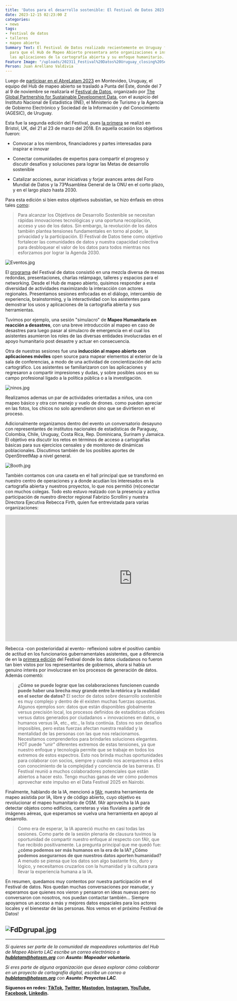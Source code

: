 ```yaml
---
title: 'Datos para el desarrollo sostenible: El Festival de Datos 2023'
date: 2023-12-15 02:23:00 Z
categories:
- news
tags:
- Festival de datos
- talleres
- mapeo abierto
Summary Text: El Festival de Datos realizado recientemente en Uruguay fue la oportunidad
  para que el Hub de Mapeo Abierto presentara ante organizaciones e instituciones
  las aplicaciones de la cartografía abierta y su enfoque humanitario.
Feature Image: "/uploads/202311_Festival%20Datos%20Uruguay_closing%20Session%20Rebecca%20Firth%2003.jpg"
Person: Juan Arellano Valdivia
---
```


Luego de [participar en el AbreLatam 2023](https://www.hotosm.org/updates/abrelatam-2023/) en Montevideo, Uruguay, el equipo del Hub de mapeo abierto se trasladó a Punta del Este, donde del 7 al 9 de noviembre se realizaría el [Festival de Datos](https://www.data4sdgs.org/es/festivaldedatos), organizado por [The Global Partnership for Sustainable Development Data](https://www.data4sdgs.org/), con el auspicio del Instituto Nacional de Estadística (INE), el Ministerio de Turismo y la Agencia de Gobierno Electrónico y Sociedad de la Información y del Conocimiento (AGESIC), de Uruguay.

Esta fue la segunda edición del Festival, pues [la primera](https://www.data4sdgs.org/sites/default/files/2018-06/Data%20Fest%20Report_Final_11June_compressed.pdf) se realizó en Bristol, UK, del 21 al 23 de marzo del 2018. En aquella ocasión los objetivos fueron:

* Convocar a los miembros, financiadores y partes interesadas para inspirar e innovar

* Conectar comunidades de expertos para compartir el progreso y discutir desafíos y soluciones para lograr las Metas de desarrollo sostenible

* Catalizar acciones, aunar iniciativas y forjar avances antes del Foro Mundial de Datos y la 73ªAsamblea General de la ONU en el corto plazo, y en el largo plazo hasta 2030.

Para esta edición si bien estos objetivos subsistían, se hizo énfasis en otros tales [como](https://www.data4sdgs.org/es/festivaldedatos):

> Para alcanzar los Objetivos de Desarrollo Sostenible se necesitan rápidas innovaciones tecnológicas y una oportuna recopilación, acceso y uso de los datos. Sin embargo, la revolución de los datos también plantea tensiones fundamentales en torno al poder, la privacidad y la participación. El Festival de Datos tiene como objetivo fortalecer las comunidades de datos y nuestra capacidad colectiva para desbloquear el valor de los datos para todos mientras nos esforzamos por lograr la Agenda 2030.

![Eventos.jpg](/uploads/Eventos.jpg)

El [programa](https://www.data4sdgs.org/es/festivaldedatos/programa) del Festival de datos consistió en una mezcla diversa de mesas redondas, presentaciones, charlas relámpago, talleres y espacios para el networking. Desde el Hub de mapeo abierto, quisimos responder a esta diversidad de actividades maximizando la interacción con actores regionales. Presentamos sesiones enfocadas en el diálogo, intercambio de experiencia, brainstorming, y la interactividad con los asistentes para demostrar los usos y aplicaciones de la cartografía abierta y sus herramientas.

Tuvimos por ejemplo, una sesión "simulacro" de **Mapeo Humanitario en reacción a desastres**, con una breve introducción al mapeo en caso de desastres para luego pasar al simulacro de emergencia en el cual los asistentes asumieron los roles de las diversas entidades involucradas en el apoyo humanitario post desastre y actuar en consecuencia.

Otra de nuestras sesiones fue una **inducción al mapeo abierto con aplicaciones móviles** open source para mapear elementos al exterior de la sala de conferencias, a modo de una actividad de concientización del acto cartográfico. Los asistentes se familiarizaron con las aplicaciones y regresaron a compartir impresiones y dudas, y sobre posibles usos en su campo profesional ligado a la política pública o a la investigación.

![ninos.jpg](/uploads/ninos.jpg)

Realizamos ademas un par de actividades orientadas a niños, una con mapeo básico y otra con manejo y vuelo de drones. como pueden apreciar en las fotos, los chicos no solo aprendieron sino que se divirtieron en el proceso.

Adicionalmente organizamos dentro del evento un conversatorio desayuno con representantes de institutos nacionales de estadísticas de Paraguay, Colombia, Chile, Uruguay, Costa Rica, Rep. Dominicana, Surinam y Jamaica. El objetivo era discutir los retos en términos de acceso a cartografías básicas para sus ejercicios censales y de monitoreo de dinámicas poblacionales. Discutimos también de los posibles aportes de OpenStreetMap a nivel general.

![Booth.jpg](/uploads/Booth.jpg)

También contamos con una caseta en el hall principal que se transformó en nuestro centro de operaciones y a donde acudían los interesados en la cartografía abierta y nuestros proyectos, lo que nos permitió (re)conectar con muchos colegas. Todo esto estuvo realzado con la presencia y activa participación de nuestro director regional Fabrizio Scrollini y nuestra Directora Ejecutiva Rebecca Firth, quien fue entrevistada para varias organizaciones:

<iframe width="800" height="400" src="https://www.youtube.com/embed/PAyRlnGm1hY?si=JeR5mJnnw9OEP7h8" title="YouTube video player" frameborder="0" allow="accelerometer; autoplay; clipboard-write; encrypted-media; gyroscope; picture-in-picture; web-share" allowfullscreen></iframe>

Rebecca -con posterioridad al evento- reflexionó sobre el positivo cambio de actitud en los funcionarios gubernamentales asistentes, que a diferencia de en la [primera edición](https://www.data4sdgs.org/blog/recap-un-world-data-forum-using-openstreetmap-sustainable-development-goals) del Festival donde los datos ciudadanos no fueron tan bien vistos por los representantes de gobiernos, ahora si había un genuino interés por involucrase en los procesos de generación de datos. Además comentó:

> **¿Cómo se puede lograr que las colaboraciones funcionen cuando puede haber una brecha muy grande entre la retórica y la realidad en el sector de datos?** El sector de datos sobre desarrollo sostenible es muy complejo y dentro de él existen muchas fuerzas opuestas. Algunos ejemplos son: datos que están disponibles globalmente versus precisión local, los procesos definidos de estadísticas oficiales versus datos generados por ciudadanos \+ innovaciones en datos, o humanos versus IA, etc., etc., la lista continúa. Estos no son desafíos imposibles, pero estas fuerzas afectan nuestra realidad y la mentalidad de las personas con las que nos relacionamos. Necesitamos comprenderlos para brindarles soluciones elegantes. HOT puede "unir" diferentes extremos de estas tensiones, ya que nuestro enfoque y tecnología permite que se trabaje en todos los extremos de estos espectros. Esto nos brinda muchas oportunidades para colaborar con socios, siempre y cuando nos acerquemos a ellos con conocimiento de la complejidad y conciencia de las barreras. El Festival reunió a muchos colaboradores potenciales que están abiertos a hacer esto. Tengo muchas ganas de ver cómo podemos aprovechar este impulso en el Data Festival 2025 en Nairobi.

Finalmente, hablando de la IA, mencionó a [fAIr](https://www.hotosm.org/tech-blog/hot-tech-talks-fair/), nuestra herramienta de mapeo asistida por IA, libre y de código abierto, cuyo objetivo es revolucionar el mapeo humanitario de OSM. fAIr aprovecha la IA para detectar objetos como edificios, carreteras y vías fluviales a partir de imágenes aéreas, que esperamos se vuelva una herramienta en apoyo al desarrollo.

> Como era de esperar, la IA apareció mucho en casi todas las sesiones. Como parte de la sesión plenaria de clausura tuvimos la oportunidad de compartir nuestro enfoque al respecto con fAIr, que fue recibido positivamente. La pregunta principal que me quedó fue: **¿cómo podemos ser más humanos en la era de la IA? ¿Cómo podemos asegurarnos de que nuestros datos aporten humanidad?** A menudo se piensa que los datos son algo bastante frío, duro y lógico, y necesitamos cruzarlos con la humanidad y la cultura para llevar la experiencia humana a la IA.

En resumen, quedamos muy contentos por nuestra participación en el Festival de datos. Nos quedan muchas conversaciones por reanudar, y esperamos que quienes nos vieron y pensaron en ideas nuevas pero no conversaron con nosotros, nos puedan contactar también... Siempre apoyamos un acceso a más y mejores datos espaciales para los actores locales y el bienestar de las personas. Nos vemos en el próximo Festival de Datos!

## ![FdDgrupal.jpg](/uploads/FdDgrupal.jpg)

---

*Si quieres ser parte de la comunidad de mapeadores voluntarios del Hub de Mapeo Abierto LAC escribe un correo electrónico a **[hublatam@hotosm.org](mailto:hublatam@hotosm.org)** con **Asunto: Mapeador voluntario**.*

*Si eres parte de alguna organización que desea explorar cómo colaborar en un proyecto de cartografía digital, escribe un correo a **[hublatam@hotosm.org](mailto:hublatam@hotosm.org)** con **Asunto: Proyectos LAC**.*

**Síguenos en redes: [TikTok](https://www.tiktok.com/@mapeoabierto_la?lang=es), [Twitter](https://twitter.com/mapeoabierto_la), [Mastodon](https://mapstodon.space/@mapeoabierto_la), [Instagram](https://www.instagram.com/mapeoabierto_la/), [YouTube](https://www.youtube.com/channel/UCTH6Z_QODJ4NmmBmubS68VA), [Facebook](https://www.facebook.com/Mapeo-abierto-Am%C3%A9rica-Latina-102804808622456/), [Linkedin](https://www.linkedin.com/showcase/91453300/admin/feed/posts/).**